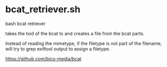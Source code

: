 # bcat_retriever.sh

bash bcat retriever

takes the txid of the bcat tx and creates a file from the bcat parts.

Instead of reading the mimetype, if the filetype is not part of the filename, 
will try to grep exiftool output to assign a filetype.

https://github.com/bico-media/bcat
